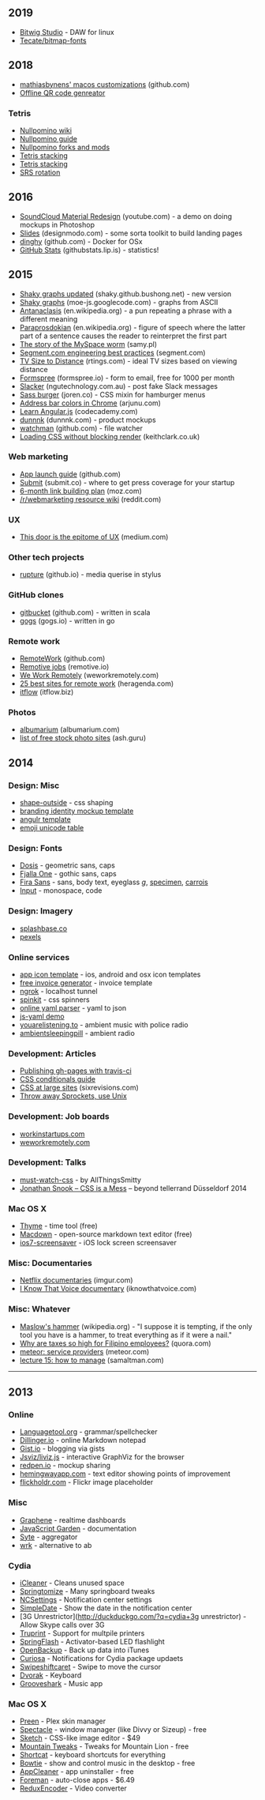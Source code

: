 ## 2019

- [Bitwig Studio](https://www.bitwig.com/en/home.html) - DAW for linux
- [Tecate/bitmap-fonts](https://github.com/Tecate/bitmap-fonts/blob/master/README.md)

## 2018

- [mathiasbynens' macos customizations](https://github.com/mathiasbynens/dotfiles/blob/master/.macos) (github.com)
- [Offline QR code genreator](https://codepen.io/rstacruz/full/PxoLbq/)

### Tetris

- [Nullpomino wiki](http://harddrop.com/wiki/NullpoMino)
- [Nullpomino guide](http://harddrop.com/forums/index.php?showtopic=2317)
- [Nullpomino forks and mods](http://harddrop.com/wiki/NullpoMino_Forks_and_Mods)
- [Tetris stacking](http://tetris.wikia.com/wiki/Tetris_Stacking)
- [Tetris stacking](https://www.ryanheise.com/tetris/tetris_stacking.html)
- [SRS rotation](http://tetris.wikia.com/wiki/SRS)

## 2016

- [SoundCloud Material Redesign](https://www.youtube.com/watch?v=dqpmXFHsKQc&feature=youtu.be) (youtube.com) - a demo on doing mockups in Photoshop
- [Slides](http://designmodo.com/slides/) (designmodo.com) - some sorta toolkit to build landing pages
- [dinghy](https://github.com/codekitchen/dinghy) (github.com) - Docker for OSx
- [GitHub Stats](http://githubstats.lip.is/) (githubstats.lip.is) - statistics!

## 2015

- [Shaky graphs updated](http://shaky.github.bushong.net/) (shaky.github.bushong.net) - new version
- [Shaky graphs](https://moe-js.googlecode.com/git/talks/jsconfeu2012/tools/shaky/deploy/shaky.html) (moe-js.googlecode.com) - graphs from ASCII
- [Antanaclasis](https://en.wikipedia.org/wiki/Antanaclasis) (en.wikipedia.org) - a pun repeating a phrase with a different meaning
- [Paraprosdokian](https://en.wikipedia.org/wiki/Paraprosdokian) (en.wikipedia.org) - figure of speech where the latter part of a sentence causes the reader to reinterpret the first part
- [The story of the MySpace worm](http://samy.pl/popular/tech.html) (samy.pl)
- [Segment.com engineering best practices](https://segment.com/blog/engineering-best-practices/) (segment.com)
- [TV Size to Distance](http://www.rtings.com/info/television-size-to-distance-relationship) (rtings.com) - ideal TV sizes based on viewing distance
- [Formspree](https://formspree.io/) (formspree.io) - form to email, free for 1000 per month
- [Slacker](http://slacker.ngutechnology.com.au/) (ngutechnology.com.au) - post fake Slack messages
- [Sass burger](http://joren.co/sass-burger/) (joren.co) - CSS mixin for hamburger menus
- [Address bar colors in Chrome](http://arjunu.com/2015/04/setting-the-status-bar-color-chromes-address-bar-color-and-favicon-for-your-website-in-lollipop/) (arjunu.com)
- [Learn Angular.js](http://www.codecademy.com/learn/learn-angularjs) (codecademy.com)
- [dunnnk](http://dunnnk.com/) (dunnnk.com) - product mockups
- [watchman](https://github.com/facebook/watchman) (github.com) - file watcher
- [Loading CSS without blocking render](http://keithclark.co.uk/articles/loading-css-without-blocking-render/) (keithclark.co.uk)

### Web marketing

- [App launch guide](https://github.com/adamwulf/app-launch-guide/blob/master/README.md) (github.com)
- [Submit](http://submit.co/) (submit.co) - where to get press coverage for your startup
- [6-month link building plan](https://moz.com/blog/the-6-month-link-building-plan-for-an-established-website) (moz.com)
- [/r/webmarketing resource wiki](http://www.reddit.com/r/webmarketing/wiki/index) (reddit.com)

### UX

- [This door is the epitome of UX](https://medium.com/my-user-experience-journey/why-this-door-is-the-best-example-of-user-experience-i-could-find-b0c22ebb6007) (medium.com)

### Other tech projects

- [rupture](https://jenius.github.io/rupture/) (github.io) - media querise in stylus

### GitHub clones

- [gitbucket](https://github.com/takezoe/gitbucket) (github.com) - written in scala
- [gogs](http://gogs.io/) (gogs.io) - written in go

### Remote work

- [RemoteWork](https://github.com/fjbelchi/RemoteWork) (github.com)
- [Remotive jobs](http://jobs.remotive.io/) (remotive.io)
- [We Work Remotely](https://weworkremotely.com/) (weworkremotely.com)
- [25 best sites for remote work](http://heragenda.com/the-25-best-sites-for-finding-remote-work/) (heragenda.com)
- [itflow](http://itflow.biz/) (itflow.biz)

### Photos

- [albumarium](http://albumarium.com/) (albumarium.com)
- [list of free stock photo sites](https://ash.guru/free-stock-photos/) (ash.guru)

## 2014

### Design: Misc

- [shape-outside](https://developer.mozilla.org/en-US/docs/Web/CSS/shape-outside) - css shaping
- [branding identity mockup template](https://www.behance.net/gallery/19999279/Branding-Identity-Mock-Ups-and-Templates)
- [angulr template](http://flatfull.com/themes/angulr/)
- [emoji unicode table](http://apps.timwhitlock.info/emoji/tables/unicode)

### Design: Fonts

- [Dosis](http://www.google.com/fonts/specimen/Dosis) - geometric sans, caps
- [Fjalla One](http://www.google.com/fonts/specimen/Fjalla+One) - gothic sans, caps
- [Fira Sans](http://www.google.com/fonts/specimen/Fira+Sans) - sans, body text, eyeglass _g_, [specimen](http://mozilla.github.io/Fira/), [carrois](http://www.carrois.com/fira-3-1/)
- [Input](http://input.fontbureau.com/) - monospace, code

### Design: Imagery

- [splashbase.co](http://splashbase.co/)
- [pexels](http://pexels.com/)

### Online services

- [app icon template](http://appicontemplate.com/) - ios, android and osx icon templates
- [free invoice generator](https://www.free-invoice-generator.com/) - invoice template
- [ngrok](https://ngrok.com/) - localhost tunnel
- [spinkit](http://tobiasahlin.com/spinkit/) - css spinners
- [online yaml parser](http://yaml-online-parser.appspot.com/) - yaml to json
- [js-yaml demo](https://nodeca.github.io/js-yaml/)
- [youarelistening.to](http://youarelistening.to/sanfrancisco) - ambient music with police radio
- [ambientsleepingpill](http://ambientsleepingpill.com/) - ambient radio

### Development: Articles

- [Publishing gh-pages with travis-ci](https://medium.com/@nthgergo/publishing-gh-pages-with-travis-ci-53a8270e87db)
- [CSS conditionals guide](http://csspre.com/conditionals)
- [CSS at large sites](http://sixrevisions.com/css/css-development-at-large-sites/) (sixrevisions.com)
- [Throw away Sprockets, use Unix](http://blog.arkency.com/2013/09/throw-away-sprockets-use-unix/)

### Development: Job boards

- [workinstartups.com](http://workinstartups.com/)
- [weworkremotely.com](http://weworkremotely.com/)

### Development: Talks

- [must-watch-css](https://github.com/AllThingsSmitty/must-watch-css) - by AllThingsSmitty
- [Jonathan Snook – CSS is a Mess](http://vimeo.com/99877232) – beyond tellerrand Düsseldorf 2014

### Mac OS X

- [Thyme](http://joaomoreno.github.io/thyme/) - time tool (free)
- [Macdown](http://macdown.uranusjr.com/) - open-source markdown text editor (free)
- [ios7-screensaver](http://bodysoulspirit.weebly.com/ios-7-screensaver-for-mac-os-x-by-bodysoulspirit.html) - iOS lock screen screensaver

### Misc: Documentaries

- [Netflix documentaries](http://imgur.com/gallery/ozEON) (imgur.com)
- [I Know That Voice documentary](http://www.iknowthatvoice.com/) (iknowthatvoice.com)

### Misc: Whatever

- [Maslow's hammer](https://en.wikipedia.org/wiki/Law_of_the_instrument) (wikipedia.org) - "I suppose it is tempting, if the only tool you have is a hammer, to treat everything as if it were a nail."
- [Why are taxes so high for Filipino employees?](http://www.quora.com/Why-are-taxes-so-high-for-Filipino-employees/answer/Kathy-G-Pe) (quora.com)
- [meteor: service providers](https://www.meteor.com/professional-services) (meteor.com)
- [lecture 15: how to manage](http://startupclass.samaltman.com/courses/lec15/) (samaltman.com)

---

## 2013

### Online

- [Languagetool.org](http://languagetool.org/) - grammar/spellchecker
- [Dillinger.io](http://dillinger.io) - online Markdown notepad
- [Gist.io](http://gist.io) - blogging via gists
- [Jsviz/liviz.js](http://ushiroad.com/jsviz/) - interactive GraphViz for the browser
- [redpen.io](http://redpen.io/) - mockup sharing
- [hemingwayapp.com](http://www.hemingwayapp.com/) - text editor showing points of improvement
- [flickholdr.com](http://flickholdr.com/) - Flickr image placeholder

### Misc

- [Graphene](https://github.com/jondot/graphene) - realtime dashboards
- [JavaScript Garden](http://bonsaiden.github.com/JavaScript-Garden/) - documentation
- [Syte](http://rigoneri.github.io/syte/) - aggregator
- [wrk](https://github.com/wg/wrk) - alternative to ab

### Cydia

- [iCleaner](http://duckduckgo.com/?q=cydia+icleaner) - Cleans unused space
- [Springtomize](http://duckduckgo.com/?q=cydia+springtomize) - Many springboard tweaks
- [NCSettings](http://duckduckgo.com/?q=cydia+ncsettings) - Notification center settings
- [SimpleDate](http://duckduckgo.com/?q=cydia+simpledate) - Show the date in the notification center
- [3G Unrestrictor](http://duckduckgo.com/?q=cydia+3g unrestrictor) - Allow Skype calls over 3G
- [Truprint](http://duckduckgo.com/?q=cydia+truprint) - Support for multpile printers
- [SpringFlash](http://duckduckgo.com/?q=cydia+springflash) - Activator-based LED flashlight
- [OpenBackup](http://duckduckgo.com/?q=cydia+openbackup) - Back up data into iTunes
- [Curiosa](http://duckduckgo.com/?q=cydia+curiosa) - Notifications for Cydia package updaets
- [Swipeshiftcaret](http://duckduckgo.com/?q=cydia+swipeshiftcaret) - Swipe to move the cursor
- [Dvorak](http://duckduckgo.com/?q=cydia+dvorak) - Keyboard
- [Grooveshark](http://duckduckgo.com/?q=cydia+grooveshark) - Music app

### Mac OS X

- [Preen](http://anomiesoftware.com/Anomie_Software/Preen.html) - Plex skin manager
- [Spectacle](http://www.spectacleapp.com) - window manager (like Divvy or Sizeup) - free
- [Sketch](http://www.bohemiancoding.com/sketch/) - CSS-like image editor - \$49
- [Mountain Tweaks](http://tweaksapp.com/app/mountain-tweaks/) - Tweaks for Mountain Lion - free
- [Shortcat](http://shortcatapp.com/) - keyboard shortcuts for everything
- [Bowtie](http://bowtieapp.com/) - show and control music in the desktop - free
- [AppCleaner](http://www.freemacsoft.net/AppCleaner/) - app uninstaller - free
- [Foreman](http://www.flyingmachinestudios.com/foreman/) - auto-close apps - \$6.49
- [ReduxEncoder](http://duckduckgo.com/?q=reduxencoder) - Video converter
